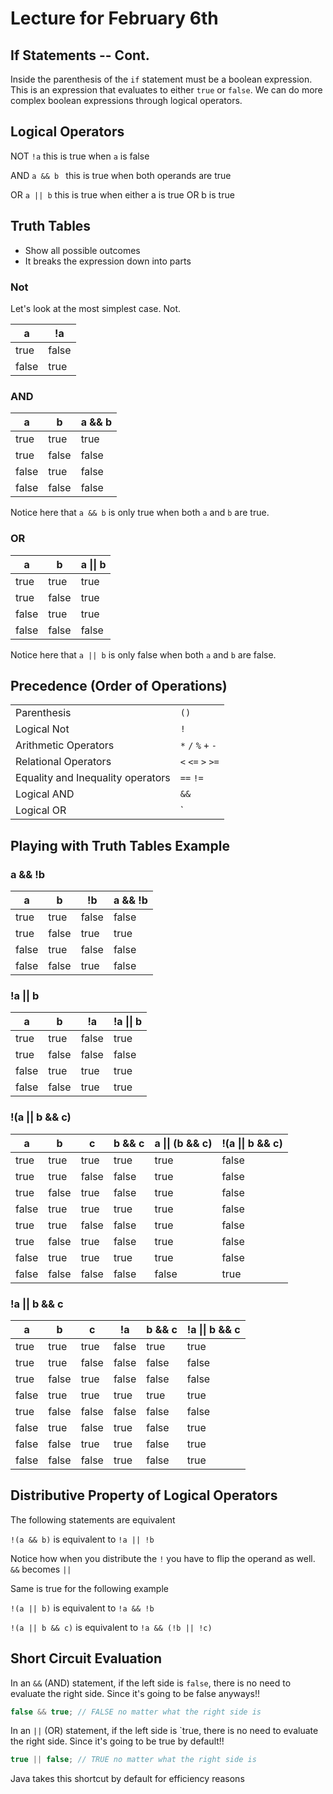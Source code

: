 # Lecture for February 6th

## If Statements -- Cont.

Inside the parenthesis of the `if` statement must be a boolean expression. This is an expression that evaluates to either `true` or `false`. We can do more complex boolean expressions through logical operators.

## Logical Operators

NOT `!a` this is true when `a` is false

AND `a && b	` this is true when both operands are true

OR `a || b` this is true when either a is true OR b is true

## Truth Tables

- Show all possible outcomes
- It breaks the expression down into parts

### Not

Let's look at the most simplest case. Not.

| a     | !a    |
| ----- | ----- |
| true  | false |
| false | true  |

### AND

| a     | b     | a && b |
| ----- | ----- | ------ |
| true  | true  | true   |
| true  | false | false  |
| false | true  | false  |
| false | false | false  |

Notice here that `a && b` is only true when both `a` and `b` are true.

### OR

| a     | b     | a \|\| b |
| ----- | ----- | -------- |
| true  | true  | true     |
| true  | false | true     |
| false | true  | true     |
| false | false | false    |

Notice here that `a || b` is only false when both `a` and `b` are false.

## Precedence (Order of Operations)

|                                   |                     |
| --------------------------------- | ------------------- |
| Parenthesis                       | `()`                |
| Logical Not                       | `!`                 |
| Arithmetic Operators              | `*` `/` `%` `+` `-` |
| Relational Operators              | `<` `<=` `>` `>=`   |
| Equality and Inequality operators | `==` `!=`           |
| Logical AND                       | `&&`                |
| Logical OR                        | `||`                |



## Playing with Truth Tables Example

### a && !b

| a     | b     | !b    | a && !b |
| ----- | ----- | ----- | ------- |
| true  | true  | false | false   |
| true  | false | true  | true    |
| false | true  | false | false   |
| false | false | true  | false   |

### !a || b

| a     | b     | !a    | !a \|\| b |
| ----- | ----- | ----- | --------- |
| true  | true  | false | true      |
| true  | false | false | false     |
| false | true  | true  | true      |
| false | false | true  | true      |

### !(a || b && c)

| a     | b     | c     | b && c | a \|\| (b && c) | !(a \|\| b && c) |
| ----- | ----- | ----- | ------ | --------------- | ---------------- |
| true  | true  | true  | true   | true            | false            |
| true  | true  | false | false  | true            | false            |
| true  | false | true  | false  | true            | false            |
| false | true  | true  | true   | true            | false            |
| true  | true  | false | false  | true            | false            |
| true  | false | true  | false  | true            | false            |
| false | true  | true  | true   | true            | false            |
| false | false | false | false  | false           | true             |

### !a || b && c

| a     | b     | c     | !a    | b && c | !a \|\| b && c |
| ----- | ----- | ----- | ----- | ------ | -------------- |
| true  | true  | true  | false | true   | true           |
| true  | true  | false | false | false  | false          |
| true  | false | true  | false | false  | false          |
| false | true  | true  | true  | true   | true           |
| true  | false | false | false | false  | false          |
| false | true  | false | true  | false  | true           |
| false | false | true  | true  | false  | true           |
| false | false | false | true  | false  | true           |

## Distributive Property of Logical Operators

The following statements are equivalent

`!(a && b)` is equivalent to  `!a || !b`

Notice how when you distribute the `!` you have to flip the operand as well. `&&` becomes `||`

Same is true for the following example

`!(a || b)` is equivalent to `!a && !b`

`!(a || b && c)` is equivalent to `!a && (!b || !c)`

## Short Circuit Evaluation

In an `&&` (AND) statement, if the left side is `false`, there is no need to evaluate the right side. Since it's going to be false anyways!!

```java
false && true; // FALSE no matter what the right side is
```

In an `||` (OR) statement, if the left side is `true, there is no need to evaluate the right side. Since it's going to be true by default!!

```java
true || false; // TRUE no matter what the right side is
```

Java takes this shortcut by default for efficiency reasons
